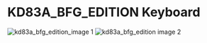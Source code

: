 # KD83A_BFG_EDITION Keyboard

![kd83a_bfg_edition_image 1](https://user-images.githubusercontent.com/106651989/172527722-8062df0f-7556-4f4a-bd2c-e3417e557454.jpg)
![kd83a_bfg_edition image 2](https://user-images.githubusercontent.com/106651989/179644785-21021bcf-61f6-464f-97b3-0812ad83d4db.jpg)
